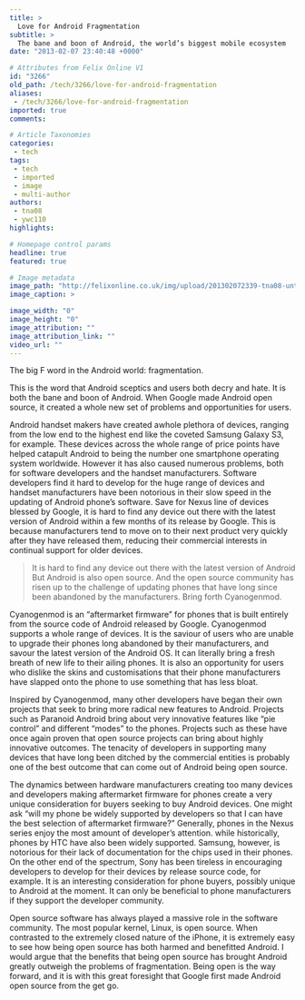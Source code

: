 ```yaml
---
title: >
  Love for Android Fragmentation
subtitle: >
  The bane and boon of Android, the world’s biggest mobile ecosystem
date: "2013-02-07 23:40:48 +0000"

# Attributes from Felix Online V1
id: "3266"
old_path: /tech/3266/love-for-android-fragmentation
aliases:
 - /tech/3266/love-for-android-fragmentation
imported: true
comments:

# Article Taxonomies
categories:
 - tech
tags:
 - tech
 - imported
 - image
 - multi-author
authors:
 - tna08
 - ywc110
highlights:

# Homepage control params
headline: true
featured: true

# Image metadata
image_path: "http://felixonline.co.uk/img/upload/201302072339-tna08-untitled-1gkrwj.png"
image_caption: >

image_width: "0"
image_height: "0"
image_attribution: ""
image_attribution_link: ""
video_url: ""
---
```


The big F word in the Android world: fragmentation.

This is the word that Android sceptics and users both decry and hate. It is both the bane and boon of Android. When Google made Android open source, it created a whole new set of problems and opportunities for users.

Android handset makers have created awhole plethora of devices, ranging from the low end to the highest end like the coveted Samsung Galaxy S3, for example. These devices across the whole range of price points have helped catapult Android to being the number one smartphone operating system worldwide. However it has also caused numerous problems, both for software developers and the handset manufacturers. Software developers find it hard to develop for the huge range of devices and handset manufacturers have been notorious in their slow speed in the updating of Android phone’s software. Save for Nexus line of devices blessed by Google, it is hard to find any device out there with the latest version of Android within a few months of its release by Google. This is because manufacturers tend to move on to their next product very quickly after they have released them, reducing their commercial interests in continual support for older devices.
> It is hard to find any device out there with the latest version of Android
But Android is also open source. And the open source community has risen up to the challenge of updating phones that have long since been abandoned by the manufacturers. Bring forth Cyanogenmod.

Cyanogenmod is an “aftermarket firmware” for phones that is built entirely from the source code of Android released by Google. Cyanogenmod supports a whole range of devices. It is the saviour of users who are unable to upgrade their phones long abandoned by their manufacturers, and savour the latest version of the Android OS. It can literally bring a fresh breath of new life to their ailing phones. It is also an opportunity for users who dislike the skins and customisations that their phone manufacturers have slapped onto the phone to use something that has less bloat.

Inspired by Cyanogenmod, many other developers have began their own projects that seek to bring more radical new features to Android. Projects such as Paranoid Android bring about very innovative features like “pie control” and different “modes” to the phones. Projects such as these have once again proven that open source projects can bring about highly innovative outcomes. The tenacity of developers in supporting many devices that have long been ditched by the commercial entities is probably one of the best outcome that can come out of Android being open source.

The dynamics between hardware manufacturers creating too many devices and developers making aftermarket firmware for phones create a very unique consideration for buyers seeking to buy Android devices. One might ask “will my phone be widely supported by developers so that I can have the best selection of aftermarket firmware?” Generally, phones in the Nexus series enjoy the most amount of developer’s attention. while historically, phones by HTC have also been widely supported. Samsung, however, is notorious for their lack of documentation for the chips used in their phones. On the other end of the spectrum, Sony has been tireless in encouraging developers to develop for their devices by release source code, for example. It is an interesting consideration for phone buyers, possibly unique to Android at the moment. It can only be beneficial to phone manufacturers if they support the developer community.

Open source software has always played a massive role in the software community. The most popular kernel, Linux, is open source. When contrasted to the extremely closed nature of the iPhone, it is extremely easy to see how being open source has both harmed and benefitted Android. I would argue that the benefits that being open source has brought Android greatly outweigh the problems of fragmentation. Being open is the way forward, and it is with this great foresight that Google first made Android open source from the get go.
